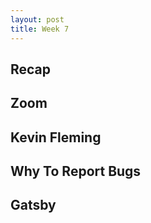 ```yaml
---
layout: post
title: Week 7
---
```

## Recap


## Zoom
## Kevin Fleming 
## Why To Report Bugs
## Gatsby
